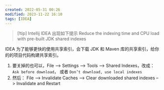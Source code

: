 ```yaml
---
created: 2022-05-31 00:26
modified: 2023-11-22 16:10
tags: [IDEA]
---
```


> [!tip] Intellij IDEA 出现如下提示
> Reduce the indexing time and CPU load with pre-built JDK shared indexes

IDEA 为了能够更快的使用共享索引，会下载 JDK 和 Maven 库的共享索引，给你的的项目代码构建共享索引。

1. 要关掉的也可以，File –> Settings –> Tools –> Shared Indexes，改成： `Ask before download`， 或者 `Don’t download, use local indexes`
2. 然后： File –> Invalidate Caches –> Clear downloaded shared indexes –> Invalidate and Restart
